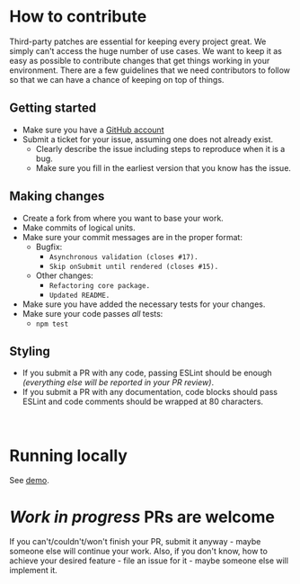 # How to contribute

Third-party patches are essential for keeping every project great. We simply can't access the huge number of use cases. We want to keep it as easy as possible to contribute changes that get things working in your environment. There are a few guidelines that we need contributors to follow so that we can have a chance of keeping on top of things.

## Getting started

* Make sure you have a [GitHub account](https://github.com/signup/free)
* Submit a ticket for your issue, assuming one does not already exist.
    * Clearly describe the issue including steps to reproduce when it is a bug.
    * Make sure you fill in the earliest version that you know has the issue.

## Making changes

* Create a fork from where you want to base your work.
* Make commits of logical units.
* Make sure your commit messages are in the proper format:
    * Bugfix:
        * `Asynchronous validation (closes #17).`
        * `Skip onSubmit until rendered (closes #15).`
    * Other changes:
        * `Refactoring core package.`
        * `Updated README.`
* Make sure you have added the necessary tests for your changes.
* Make sure your code passes *all* tests:
    * `npm test`

## Styling

* If you submit a PR with any code, passing ESLint should be enough _(everything else will be reported in your PR review)_.
* If you submit a PR with any documentation, code blocks should pass ESLint and code comments should be wrapped at 80 characters.

<br>

# Running locally

See [demo](https://github.com/vazco/uniforms/blob/master/demo).

# _Work in progress_ PRs are welcome

If you can't/couldn't/won't finish your PR, submit it anyway - maybe someone else will continue your work. Also, if you don't know, how to achieve your desired feature - file an issue for it - maybe someone else will implement it.
